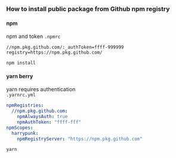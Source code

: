 ### How to install public package from Github npm registry  
#### npm  
npm and token
```.npmrc```
```
//npm.pkg.github.com/:_authToken=ffff-999999
registry=https://npm.pkg.github.com/
```
```
npm install
```

#### yarn berry  
yarn requires authentication  
```.yarnrc.yml```
```yaml
npmRegistries:
  //npm.pkg.github.com:
    npmAlwaysAuth: true
    npmAuthToken: "ffff-fff"
npmScopes:
  harrypunk:
    npmRegistryServer: "https://npm.pkg.github.com"
```
```
yarn
```
